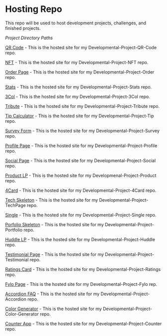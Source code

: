 # Hosting Repo
 
 This repo will be used to host development projects, challenges, and finished projects. 
 
 *Project Directory Paths*
 
 [QR Code](https://kris-syevens.github.io/QRCode) - This is the hosted site for my Developmental-Project-QR-Code repo. 
 
 [NFT](https://kris-syevens.github.io/NFT) - This is the hosted site for my Developmental-Project-NFT repo.
 
 [Order Page](https://kris-syevens.github.io/Order) - This is the hosted site for my Developmental-Project-Order repo.
 
 [Stats](https://kris-syevens.github.io/Stats) - This is the hosted site for my Developmental-Project-Stats repo.
 
 [3Col](https://kris-syevens.github.io/3Col) - This is the hosted site for my Developmental-Project-3Col repo.
 
 [Tribute](https://kris-syevens.github.io/Tribute) - This is the hosted site for my Developmental-Project-Tribute repo.
 
 [Tip Calculator](https://kris-syevens.github.io/Tip) - This is the hosted site for my Developmental-Project-Tip repo.
 
 [Survey Form](https://kris-syevens.github.io/Survey) - This is the hosted site for my Developmental-Project-Survey repo.
 
 [Profile Page](https://kris-syevens.github.io/Profile) - This is the hosted site for my Developmental-Project-Profile repo.
 
 [Social Page](https://kris-syevens.github.io/Social) - This is the hosted site for my Developmental-Project-Social repo.
 
 [Product LP](https://kris-syevens.github.io/Product) - This is the hosted site for my Developmenal-Project-Product repo.
 
 [4Card](https://kris-syevens.github.io/4Card) - This is the hosted site for my Developmental-Project-4Card repo.
 
 [Tech Skeleton](https://kris-syevens.github.io/TechPage) - This is the hosted site for my Developmental-Project-TechPage repo.
 
 [Single](https://kris-syevens.github.io/Single) - This is the hosted site for my Developmental-Project-Single repo.
 
 [Porfolio Skeleton](https://kris-syevens.github.io/Portfolio) - This is the hosted site for my Developmental-Project-Portfolio repo.
 
 [Huddle LP](https://kris-syevens.github.io/Huddle) - This is the hosted site for my Developmental-Project-Huddle repo.
 
 [Testimonial Page](https://kris-syevens.github.io/Testimonials) - This is the hosted site for my Developmental-Project-Testimonial repo.
 
 [Ratings Card](https://kris-syevens.github.io/Ratings) - This is the hosted site for my Developmental-Project-Ratings repo.
 
 [Fylo Page](https://kris-syevens.github.io/Fylo) - This is the hosted site for my Developmental-Project-Fylo rep.
 
 [Accordion FAQ](https://kris-syevens.github.io/Accordion) - This is the hosted site for my Developmental-Project-Accordion repo.
 
 [Color Generator](https://kris-syevens.github.io/Color-Generator) - This is the hosted site for my Developmental-Project-Color-Generator repo.
 
 [Counter App](https://kris-syevens.github.io/Counter) - This is the hosted site for my Developmental-Project-Counter repo.


